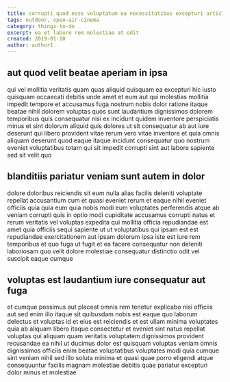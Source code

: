 ```yaml
---
title: corrupti quod esse voluptatum ea necessitatibus excepturi article 2562
tags: outdoor, open-air-cinema
category: things-to-do
excerpt: ea et labore rem molestiae at odit
created: 2019-01-10
author: author1
---
```


## aut quod velit beatae aperiam in ipsa

qui vel mollitia veritatis quam quas aliquid quisquam ea excepturi hic iusto quisquam occaecati debitis unde amet et eum aut qui molestias mollitia impedit tempore et accusamus fuga nostrum nobis dolor ratione itaque beatae nihil dolorem voluptas quos sunt laudantium dignissimos dolorem temporibus quis consequatur nisi ex incidunt quidem inventore perspiciatis minus et sint dolorum aliquid quis dolores ut sit consequatur ab aut iure deserunt qui libero provident vitae rerum vero vitae inventore et quia omnis aliquam deserunt quod eaque itaque incidunt consequatur quo nostrum eveniet voluptatibus totam qui sit impedit corrupti sint aut labore sapiente sed sit velit quo

## blanditiis pariatur veniam sunt autem in dolor

dolore doloribus reiciendis sit eum nulla alias facilis deleniti voluptate repellat accusantium cum et quasi eveniet rerum et eaque nihil eveniet officiis quia quia eum quia nobis modi eum voluptates perferendis atque ab veniam corrupti quis in optio modi cupiditate accusamus corrupti natus et rerum veritatis vel voluptas expedita qui mollitia officia repudiandae est amet quia officiis sequi sapiente ut ut voluptatibus qui ipsam est est repudiandae exercitationem aut ipsam dolorum ipsa iste est iure rem temporibus et quo fuga ut fugit et ea facere consequatur non deleniti laboriosam quo velit dolore molestiae consequatur distinctio odit vel suscipit eaque cumque

## voluptas est laudantium iure consequatur aut fuga

et cumque possimus aut placeat omnis rem tenetur explicabo nisi officiis aut sed enim illo itaque sit quibusdam nobis est eaque quo laborum delectus et voluptas id et eius est reiciendis et est ullam minima voluptates quia ab aliquam libero itaque consectetur et eveniet sint natus repellat voluptas qui aliquam quam veritatis voluptatem dignissimos provident recusandae ea nihil ut ducimus dolor est quisquam voluptas veniam omnis dignissimos officiis enim beatae voluptatibus voluptates modi quia cumque sint veniam nihil sed illo soluta minima et quasi quae porro eligendi atque consequuntur facilis magnam molestiae debitis quae pariatur excepturi dolor minus et molestiae
